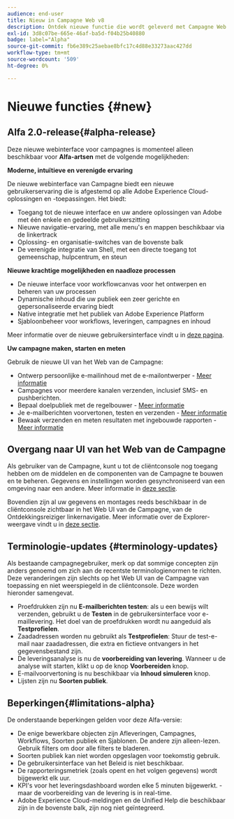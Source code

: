 ```yaml
---
audience: end-user
title: Nieuw in Campagne Web v8
description: Ontdek nieuwe functie die wordt geleverd met Campagne Web v8
exl-id: 3d8c07be-665e-46af-ba5d-f04b25b40880
badge: label="Alpha"
source-git-commit: fb6e389c25aebae8bfc17c4d88e33273aac427dd
workflow-type: tm+mt
source-wordcount: '509'
ht-degree: 0%

---
```



# Nieuwe functies {#new}

## Alfa 2.0-release{#alpha-release}

Deze nieuwe webinterface voor campagnes is momenteel alleen beschikbaar voor **Alfa-artsen** met de volgende mogelijkheden:

**Moderne, intuïtieve en verenigde ervaring**

De nieuwe webinterface van Campagne biedt een nieuwe gebruikerservaring die is afgestemd op alle Adobe Experience Cloud-oplossingen en -toepassingen. Het biedt:

* Toegang tot de nieuwe interface en uw andere oplossingen van Adobe met één enkele en gedeelde gebruikerszitting
* Nieuwe navigatie-ervaring, met alle menu&#39;s en mappen beschikbaar via de linkertrack
* Oplossing- en organisatie-switches van de bovenste balk
* De verenigde integratie van Shell, met een directe toegang tot gemeenschap, hulpcentrum, en steun

**Nieuwe krachtige mogelijkheden en naadloze processen**

* De nieuwe interface voor workflowcanvas voor het ontwerpen en beheren van uw processen
* Dynamische inhoud die uw publiek een zeer gerichte en gepersonaliseerde ervaring biedt
* Native integratie met het publiek van Adobe Experience Platform
* Sjabloonbeheer voor workflows, leveringen, campagnes en inhoud

Meer informatie over de nieuwe gebruikersinterface vindt u in [deze pagina](../get-started/user-interface.md).

**Uw campagne maken, starten en meten**

Gebruik de nieuwe UI van het Web van de Campagne:

* Ontwerp persoonlijke e-mailinhoud met de e-mailontwerper - [Meer informatie](../content/edit-content.md)
* Campagnes voor meerdere kanalen verzenden, inclusief SMS- en pushberichten.
* Bepaal doelpubliek met de regelbouwer - [Meer informatie](../audience/about-audiences.md)
* Je e-mailberichten voorvertonen, testen en verzenden - [Meer informatie](../monitor/prepare-send.md)
* Bewaak verzenden en meten resultaten met ingebouwde rapporten - [Meer informatie](../reporting/delivery-reports.md)


## Overgang naar UI van het Web van de Campagne

Als gebruiker van de Campagne, kunt u tot de cliëntconsole nog toegang hebben om de middelen en de componenten van de Campagne te bouwen en te beheren. Gegevens en instellingen worden gesynchroniseerd van een omgeving naar een andere. Meer informatie in [deze sectie](../get-started/get-started.md#about-campaign-client-consoleac-client).

Bovendien zijn al uw gegevens en montages reeds beschikbaar in de cliëntconsole zichtbaar in het Web UI van de Campagne, van de Ontdekkingsreiziger linkernavigatie. Meer informatie over de Explorer-weergave vindt u in [deze sectie](../get-started/user-interface.md#explorer-user-interface-explorer).


## Terminologie-updates {#terminology-updates}

Als bestaande campagnegebruiker, merk op dat sommige concepten zijn anders genoemd om zich aan de recentste terminologienormen te richten. Deze veranderingen zijn slechts op het Web UI van de Campagne van toepassing en niet weerspiegeld in de cliëntconsole. Deze worden hieronder samengevat.

* Proefdrukken zijn nu **E-mailberichten testen**: als u een bewijs wilt verzenden, gebruikt u de **Testen** in de gebruikersinterface voor e-maillevering. Het doel van de proefdrukken wordt nu aangeduid als **Testprofielen**.
* Zaadadressen worden nu gebruikt als **Testprofielen**: Stuur de test-e-mail naar zaadadressen, die extra en fictieve ontvangers in het gegevensbestand zijn.
* De leveringsanalyse is nu de **voorbereiding van levering**. Wanneer u de analyse wilt starten, klikt u op de knop **Voorbereiden** knop.
* E-mailvoorvertoning is nu beschikbaar via **Inhoud simuleren** knop.
* Lijsten zijn nu **Soorten publiek**.

## Beperkingen{#limitations-alpha}

De onderstaande beperkingen gelden voor deze Alfa-versie:

* De enige bewerkbare objecten zijn Afleveringen, Campagnes, Workflows, Soorten publiek en Sjablonen. De andere zijn alleen-lezen. Gebruik filters om door alle filters te bladeren.
* Soorten publiek kan niet worden opgeslagen voor toekomstig gebruik.
* De gebruikersinterface van het Beleid is niet beschikbaar.
* De rapporteringsmetriek (zoals opent en het volgen gegevens) wordt bijgewerkt elk uur.
* KPI&#39;s voor het leveringsdashboard worden elke 5 minuten bijgewerkt. - maar de voorbereiding van de levering is in real-time.
* Adobe Experience Cloud-meldingen en de Unified Help die beschikbaar zijn in de bovenste balk, zijn nog niet geïntegreerd.

